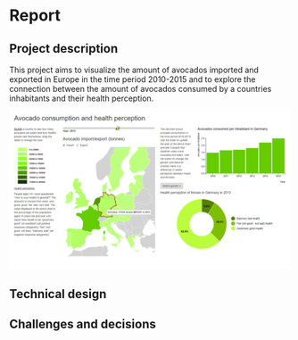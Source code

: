 # Report

## Project description

This project aims to visualize the amount of avocados imported and exported in Europe in the time period 2010-2015 and to explore the connection between the amount of avocados consumed by a countries inhabitants and their health perception.

![project](doc/project.png)

## Technical design

## Challenges and decisions
